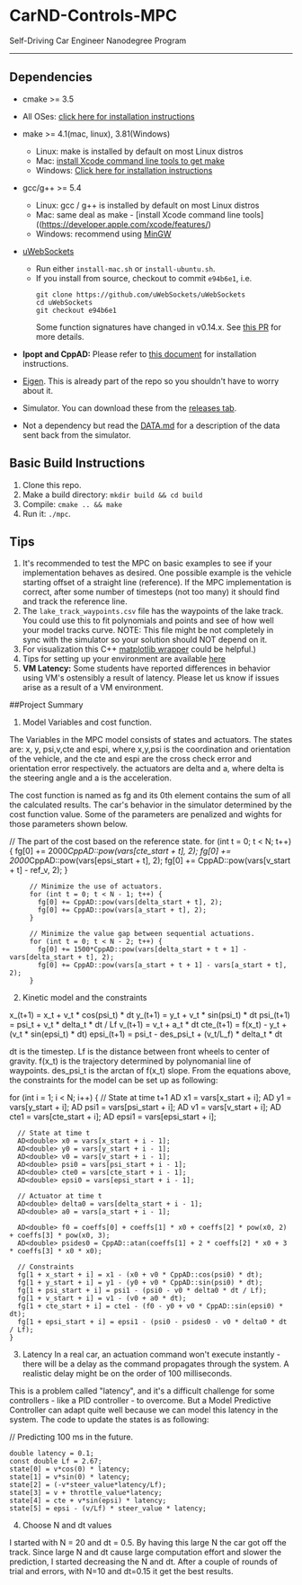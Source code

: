 # CarND-Controls-MPC
Self-Driving Car Engineer Nanodegree Program

---

## Dependencies

* cmake >= 3.5
 * All OSes: [click here for installation instructions](https://cmake.org/install/)
* make >= 4.1(mac, linux), 3.81(Windows)
  * Linux: make is installed by default on most Linux distros
  * Mac: [install Xcode command line tools to get make](https://developer.apple.com/xcode/features/)
  * Windows: [Click here for installation instructions](http://gnuwin32.sourceforge.net/packages/make.htm)
* gcc/g++ >= 5.4
  * Linux: gcc / g++ is installed by default on most Linux distros
  * Mac: same deal as make - [install Xcode command line tools]((https://developer.apple.com/xcode/features/)
  * Windows: recommend using [MinGW](http://www.mingw.org/)
* [uWebSockets](https://github.com/uWebSockets/uWebSockets)
  * Run either `install-mac.sh` or `install-ubuntu.sh`.
  * If you install from source, checkout to commit `e94b6e1`, i.e.
    ```
    git clone https://github.com/uWebSockets/uWebSockets
    cd uWebSockets
    git checkout e94b6e1
    ```
    Some function signatures have changed in v0.14.x. See [this PR](https://github.com/udacity/CarND-MPC-Project/pull/3) for more details.

* **Ipopt and CppAD:** Please refer to [this document](https://github.com/udacity/CarND-MPC-Project/blob/master/install_Ipopt_CppAD.md) for installation instructions.
* [Eigen](http://eigen.tuxfamily.org/index.php?title=Main_Page). This is already part of the repo so you shouldn't have to worry about it.
* Simulator. You can download these from the [releases tab](https://github.com/udacity/self-driving-car-sim/releases).
* Not a dependency but read the [DATA.md](./DATA.md) for a description of the data sent back from the simulator.


## Basic Build Instructions

1. Clone this repo.
2. Make a build directory: `mkdir build && cd build`
3. Compile: `cmake .. && make`
4. Run it: `./mpc`.

## Tips

1. It's recommended to test the MPC on basic examples to see if your implementation behaves as desired. One possible example
is the vehicle starting offset of a straight line (reference). If the MPC implementation is correct, after some number of timesteps
(not too many) it should find and track the reference line.
2. The `lake_track_waypoints.csv` file has the waypoints of the lake track. You could use this to fit polynomials and points and see of how well your model tracks curve. NOTE: This file might be not completely in sync with the simulator so your solution should NOT depend on it.
3. For visualization this C++ [matplotlib wrapper](https://github.com/lava/matplotlib-cpp) could be helpful.)
4.  Tips for setting up your environment are available [here](https://classroom.udacity.com/nanodegrees/nd013/parts/40f38239-66b6-46ec-ae68-03afd8a601c8/modules/0949fca6-b379-42af-a919-ee50aa304e6a/lessons/f758c44c-5e40-4e01-93b5-1a82aa4e044f/concepts/23d376c7-0195-4276-bdf0-e02f1f3c665d)
5. **VM Latency:** Some students have reported differences in behavior using VM's ostensibly a result of latency.  Please let us know if issues arise as a result of a VM environment.

##Project Summary
1. Model Variables and cost function.

 The Variables in the MPC model consists of states and actuators. The states are: x, y, psi,v,cte and espi, where x,y,psi is the coordination and orientation of the vehicle, and the cte and espi are the cross check error and orientation error respectively. the actuators are delta and a, where delta is the steering angle and a is the acceleration.

 The cost function is named as fg and its 0th element contains the sum of all the calculated results. The car's behavior in the simulator determined by the cost function value. Some of the parameters are penalized and wights for those parameters shown below.

 // The part of the cost based on the reference state.
	     for (int t = 0; t < N; t++) {
	       fg[0] += 2000*CppAD::pow(vars[cte_start + t], 2);
	       fg[0] += 2000*CppAD::pow(vars[epsi_start + t], 2);
	       fg[0] += CppAD::pow(vars[v_start + t] - ref_v, 2);
	     }

	     // Minimize the use of actuators.
	     for (int t = 0; t < N - 1; t++) {
	       fg[0] += CppAD::pow(vars[delta_start + t], 2);
	       fg[0] += CppAD::pow(vars[a_start + t], 2);
	     }

	     // Minimize the value gap between sequential actuations.
	     for (int t = 0; t < N - 2; t++) {
	       fg[0] += 1500*CppAD::pow(vars[delta_start + t + 1] - vars[delta_start + t], 2);
	       fg[0] += CppAD::pow(vars[a_start + t + 1] - vars[a_start + t], 2);
	     }

2. Kinetic model and the constraints

 x_(t+1) = x_t + v_t * cos(psi_t) * dt
 y_(t+1) = y_t + v_t * sin(psi_t) * dt
 psi_(t+1) = psi_t + v_t * delta_t * dt / Lf
 v_(t+1) = v_t + a_t * dt
 cte_(t+1) = f(x_t) - y_t + (v_t * sin(epsi_t) * dt)
 epsi_(t+1) = psi_t - des_psi_t + (v_t/L_f) * delta_t * dt

 dt is the timestep. Lf is the distance between front wheels to center of gravity. f(x_t) is the trajectory determined by polynomanial line of waypoints. des_psi_t is the arctan of f(x_t) slope.
 From the equations above, the constraints for the model can be set up as following:

 for (int i = 1; i < N; i++) {
      // State at time t+1
      AD<double> x1 = vars[x_start + i];
      AD<double> y1 = vars[y_start + i];
      AD<double> psi1 = vars[psi_start + i];
      AD<double> v1 = vars[v_start + i];
      AD<double> cte1 = vars[cte_start + i];
      AD<double> epsi1 = vars[epsi_start + i];

      // State at time t
      AD<double> x0 = vars[x_start + i - 1];
      AD<double> y0 = vars[y_start + i - 1];
      AD<double> v0 = vars[v_start + i - 1];
      AD<double> psi0 = vars[psi_start + i - 1];
      AD<double> cte0 = vars[cte_start + i - 1];
      AD<double> epsi0 = vars[epsi_start + i - 1];

      // Actuator at time t
      AD<double> delta0 = vars[delta_start + i - 1];
      AD<double> a0 = vars[a_start + i - 1];

      AD<double> f0 = coeffs[0] + coeffs[1] * x0 + coeffs[2] * pow(x0, 2) + coeffs[3] * pow(x0, 3);
      AD<double> psides0 = CppAD::atan(coeffs[1] + 2 * coeffs[2] * x0 + 3 * coeffs[3] * x0 * x0);

      // Constraints
      fg[1 + x_start + i] = x1 - (x0 + v0 * CppAD::cos(psi0) * dt);
      fg[1 + y_start + i] = y1 - (y0 + v0 * CppAD::sin(psi0) * dt);
      fg[1 + psi_start + i] = psi1 - (psi0 - v0 * delta0 * dt / Lf);
      fg[1 + v_start + i] = v1 - (v0 + a0 * dt);
      fg[1 + cte_start + i] = cte1 - (f0 - y0 + v0 * CppAD::sin(epsi0) * dt);
      fg[1 + epsi_start + i] = epsi1 - (psi0 - psides0 - v0 * delta0 * dt / Lf);
    }

3. Latency
In a real car, an actuation command won't execute instantly - there will be a delay as the command propagates through the system. A realistic delay might be on the order of 100 milliseconds.

This is a problem called "latency", and it's a difficult challenge for some controllers - like a PID controller - to overcome. But a Model Predictive Controller can adapt quite well because we can model this latency in the system. The code to update the states is as following:

// Predicting 100 ms in the future.

    double latency = 0.1;
    const double Lf = 2.67;
    state[0] = v*cos(0) * latency;
    state[1] = v*sin(0) * latency;
    state[2] = (-v*steer_value*latency/Lf);
    state[3] = v + throttle_value*latency;
    state[4] = cte + v*sin(epsi) * latency;
    state[5] = epsi - (v/Lf) * steer_value * latency;

4. Choose N and dt values

I started with N = 20 and dt = 0.5. By having this large N the car got off the track. Since large N and dt cause large computation effort and slower the prediction, I started decreasing the N and dt. After a couple of rounds of trial and errors, with N=10 and  dt=0.15 it get the best results.
